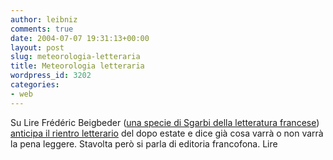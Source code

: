 ```yaml
---
author: leibniz
comments: true
date: 2004-07-07 19:31:13+00:00
layout: post
slug: meteorologia-letteraria
title: Meteorologia letteraria
wordpress_id: 3202
categories:
- web
---
```


Su Lire Frédéric Beigbeder ([una specie di Sgarbi della letteratura francese](http://www.lire.fr/images/beigbeder.jpg)) [anticipa il rientro letterario](http://www.lire.fr/chronique.asp/idC=47085/idR=142/idG=) del dopo estate e dice già cosa varrà o non varrà la pena leggere. Stavolta però si parla di editoria francofona.
Lire
